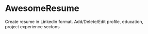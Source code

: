 # AwesomeResume

Create resume in Linkedin format.
Add/Delete/Edit profile, education, project experience sectons
